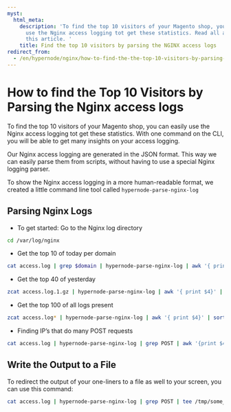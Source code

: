 ```yaml
---
myst:
  html_meta:
    description: 'To find the top 10 visitors of your Magento shop, you can easily
      use the Nginx access logging tot get these statistics. Read all about it in
      this article. '
    title: Find the top 10 visitors by parsing the NGINX access logs
redirect_from:
  - /en/hypernode/nginx/how-to-find-the-the-top-10-visitors-by-parsing-the-nginx-access-logs/
---
```


<!-- source: https://support.hypernode.com/en/hypernode/nginx/how-to-find-the-the-top-10-visitors-by-parsing-the-nginx-access-logs/ -->

# How to find the Top 10 Visitors by Parsing the Nginx access logs

To find the top 10 visitors of your Magento shop, you can easily use the Nginx access logging tot get these statistics. With one command on the CLI, you will be able to get many insights on your access logging.

Our Nginx access logging are generated in the JSON format. This way we can easily parse them from scripts, without having to use a special Nginx logging parser.

To show the Nginx access logging in a more human-readable format, we created a little command line tool called `hypernode-parse-nginx-log`

## Parsing Nginx Logs

- To get started: Go to the Nginx log directory

```bash
cd /var/log/nginx
```

- Get the top 10 of today per domain

```bash
cat access.log | grep $domain | hypernode-parse-nginx-log | awk '{ print $4}' | sort | uniq -c | sort -n | tail -n 10
```

- Get the top 40 of yesterday

```bash
zcat access.log.1.gz | hypernode-parse-nginx-log | awk '{ print $4}' | sort | uniq -c | sort -n | tail -n 40
```

- Get the top 100 of all logs present

```bash
zcat access.log* | hypernode-parse-nginx-log | awk '{ print $4}' | sort | uniq -c | sort -n | tail -n 100
```

- Finding IP’s that do many POST requests

```bash
cat access.log | hypernode-parse-nginx-log | grep POST | awk '{print $4}' | sort | uniq -c | sort -n
```

## Write the Output to a File

To redirect the output of your one-liners to a file as well to your screen, you can use this command:

```bash
cat access.log | hypernode-parse-nginx-log | grep POST | tee /tmp/some_file.txt
```
